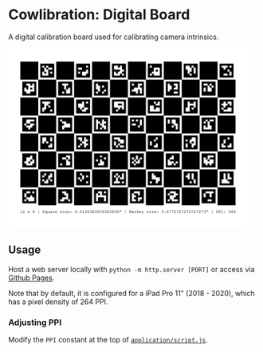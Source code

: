 # Cowlibration: Digital Board
A digital calibration board used for calibrating camera intrinsics.

<img src="docs/screenshot.png" width="480"/>

## Usage
Host a web server locally with `python -m http.server [PORT]` or access via [Github Pages](https://theholycows.github.io/cowlibration-board/application/).

Note that by default, it is configured for a iPad Pro 11" (2018 - 2020), which has a pixel density of 264 PPI.

### Adjusting PPI
Modify the `PPI` constant at the top of [`application/script.js`](application/script.js).
